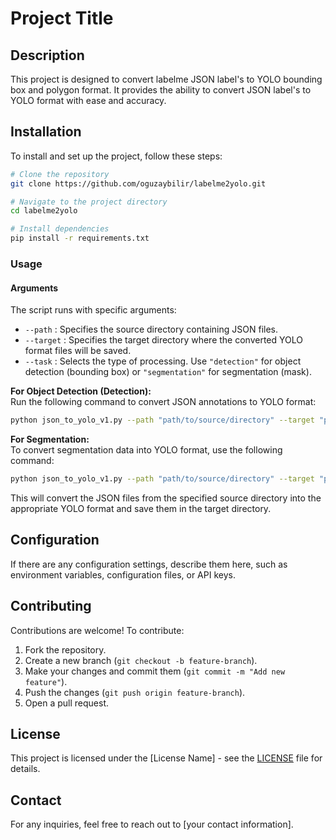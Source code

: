 # Project Title

## Description
This project is designed to convert labelme JSON label's to YOLO bounding box and polygon format.
It provides the ability to convert JSON label's to YOLO format with ease and accuracy.

## Installation
To install and set up the project, follow these steps:
```bash
# Clone the repository
git clone https://github.com/oguzaybilir/labelme2yolo.git

# Navigate to the project directory
cd labelme2yolo

# Install dependencies
pip install -r requirements.txt
```

### Usage

#### Arguments

The script runs with specific arguments:

- `--path` : Specifies the source directory containing JSON files.
- `--target` : Specifies the target directory where the converted YOLO format files will be saved.
- `--task` : Selects the type of processing. Use `"detection"` for object detection (bounding box) or `"segmentation"` for segmentation (mask).

**For Object Detection (Detection):**  
Run the following command to convert JSON annotations to YOLO format:

```bash
python json_to_yolo_v1.py --path "path/to/source/directory" --target "path/to/target/directory" --task "detection"
```

**For Segmentation:**  
To convert segmentation data into YOLO format, use the following command:

```bash
python json_to_yolo_v1.py --path "path/to/source/directory" --target "path/to/target/directory" --task "segmentation"
```

This will convert the JSON files from the specified source directory into the appropriate YOLO format and save them in the target directory.


## Configuration
If there are any configuration settings, describe them here, such as environment variables, configuration files, or API keys.

## Contributing
Contributions are welcome! To contribute:
1. Fork the repository.
2. Create a new branch (`git checkout -b feature-branch`).
3. Make your changes and commit them (`git commit -m "Add new feature"`).
4. Push the changes (`git push origin feature-branch`).
5. Open a pull request.

## License
This project is licensed under the [License Name] - see the [LICENSE](LICENSE) file for details.

## Contact
For any inquiries, feel free to reach out to [your contact information].